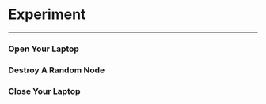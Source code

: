 <!-- .slide: data-background="../img/background/testing.jpeg" -->
# Experiment

---

### Open Your Laptop<!-- .element: class="fragment" -->
### Destroy A Random Node<!-- .element: class="fragment" -->
### Close Your Laptop<!-- .element: class="fragment" -->


<!-- .slide: data-background="../img/background/disaster.jpeg" -->